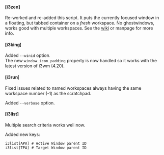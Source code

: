 #### [i3zen]

Re-worked and re-added this script. It puts the
currently focused window in a floating, but tabbed
container on a *fresh* workspace. No ghostwindows,
works good with multiple workspaces. See the
[wiki](https://github.com/budlabs/i3ass/wiki/i3zen)
or manpage for more info.

#### [i3king]

Added `--winid` option.  
The new `window_icon_padding` property is now handled
so it works with the latest version of i3wm (4.20).

#### [i3run]

Fixed issues related to named workspaces always having
the same workspace number (-1) as the scratchpad.

Added `--verbose` option.

#### [i3list]

Multiple search criteria works well now. 

Added new keys:  

``` shell
i3list[APA] # Active Window parent ID
i3list[TPA] # Target Window parent ID
```
